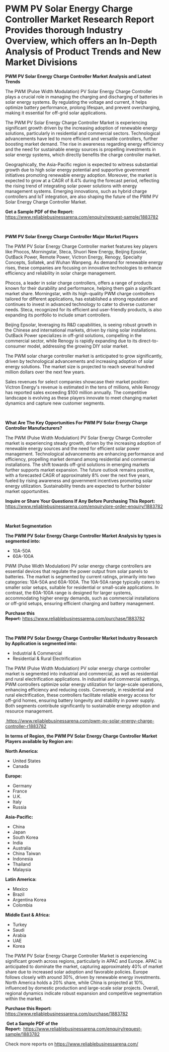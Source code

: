 <p><h1>PWM PV Solar Energy Charge Controller Market Research Report Provides thorough Industry Overview, which offers an In-Depth Analysis of Product Trends and New Market Divisions</h1></p><p><strong>PWM PV Solar Energy Charge Controller Market Analysis and Latest Trends</strong></p>
<p><p>The PWM (Pulse Width Modulation) PV Solar Energy Charge Controller plays a crucial role in managing the charging and discharging of batteries in solar energy systems. By regulating the voltage and current, it helps optimize battery performance, prolong lifespan, and prevent overcharging, making it essential for off-grid solar applications.</p><p>The PWM PV Solar Energy Charge Controller Market is experiencing significant growth driven by the increasing adoption of renewable energy solutions, particularly in residential and commercial sectors. Technological advancements have led to more efficient and versatile controllers, further boosting market demand. The rise in awareness regarding energy efficiency and the need for sustainable energy sources is propelling investments in solar energy systems, which directly benefits the charge controller market.</p><p>Geographically, the Asia-Pacific region is expected to witness substantial growth due to high solar energy potential and supportive government initiatives promoting renewable energy adoption. Moreover, the market is expected to grow at a CAGR of 8.4% during the forecast period, reflecting the rising trend of integrating solar power solutions with energy management systems. Emerging innovations, such as hybrid charge controllers and IoT integration, are also shaping the future of the PWM PV Solar Energy Charge Controller Market.</p></p>
<p><strong>Get a Sample PDF of the Report:&nbsp;</strong> <a href="https://www.reliablebusinessarena.com/enquiry/request-sample/1883782?utm_campaign=2033&utm_medium=2&utm_source=Github&utm_content=ia&utm_term=07042025&utm_id=pwm-pv-solar-energy-charge-controller">https://www.reliablebusinessarena.com/enquiry/request-sample/1883782</a></p>
<p>&nbsp;</p>
<p><strong>PWM PV Solar Energy Charge Controller Major Market Players</strong></p>
<p><p>The PWM PV Solar Energy Charge Controller market features key players like Phocos, Morningstar, Steca, Shuori New Energy, Beijing Epsolar, OutBack Power, Remote Power, Victron Energy, Renogy, Specialty Concepts, Sollatek, and Wuhan Wanpeng. As demand for renewable energy rises, these companies are focusing on innovative technologies to enhance efficiency and reliability in solar charge management.</p><p>Phocos, a leader in solar charge controllers, offers a range of products known for their durability and performance, helping them gain a significant market share. Morningstar, with its high-quality PWM charge controllers tailored for different applications, has established a strong reputation and continues to invest in advanced technology to cater to diverse customer needs. Steca, recognized for its efficient and user-friendly products, is also expanding its portfolio to include smart controllers. </p><p>Beijing Epsolar, leveraging its R&D capabilities, is seeing robust growth in the Chinese and international markets, driven by rising solar installations. OutBack Power specializes in off-grid solutions, compelling in the commercial sector, while Renogy is rapidly expanding due to its direct-to-consumer model, addressing the growing DIY solar market.</p><p>The PWM solar charge controller market is anticipated to grow significantly, driven by technological advancements and increasing adoption of solar energy solutions. The market size is projected to reach several hundred million dollars over the next few years.</p><p>Sales revenues for select companies showcase their market position: Victron Energy's revenue is estimated in the tens of millions, while Renogy has reported sales exceeding $100 million annually. The competitive landscape is evolving as these players innovate to meet changing market dynamics and capture new customer segments.</p></p>
<p>&nbsp;</p>
<p><strong>What Are The Key Opportunities For PWM PV Solar Energy Charge Controller Manufacturers?</strong></p>
<p><p>The PWM (Pulse Width Modulation) PV Solar Energy Charge Controller market is experiencing steady growth, driven by the increasing adoption of renewable energy sources and the need for efficient solar power management. Technological advancements are enhancing performance and efficiency, propelling market demand among residential and commercial installations. The shift towards off-grid solutions in emerging markets further supports market expansion. The future outlook remains positive, with a forecasted CAGR of approximately 8% over the next five years, fueled by rising awareness and government incentives promoting solar energy utilization. Sustainability trends are expected to further bolster market opportunities.</p></p>
<p><strong>Inquire or Share Your Questions If Any Before Purchasing This Report:</strong> <a href="https://www.reliablebusinessarena.com/enquiry/pre-order-enquiry/1883782?utm_campaign=2033&utm_medium=2&utm_source=Github&utm_content=ia&utm_term=07042025&utm_id=pwm-pv-solar-energy-charge-controller">https://www.reliablebusinessarena.com/enquiry/pre-order-enquiry/1883782</a></p>
<p>&nbsp;</p>
<p><strong>Market Segmentation</strong></p>
<p><strong>The PWM PV Solar Energy Charge Controller Market Analysis by types is segmented into:</strong></p>
<p><ul><li>10A-50A</li><li>60A-100A</li></ul></p>
<p><p>PWM (Pulse Width Modulation) PV solar energy charge controllers are essential devices that regulate the power output from solar panels to batteries. The market is segmented by current ratings, primarily into two categories: 10A-50A and 60A-100A. The 10A-50A range typically caters to smaller solar setups, suitable for residential or small-scale applications. In contrast, the 60A-100A range is designed for larger systems, accommodating higher energy demands, such as commercial installations or off-grid setups, ensuring efficient charging and battery management.</p></p>
<p><strong>Purchase this Report:&nbsp;</strong><a href="https://www.reliablebusinessarena.com/purchase/1883782?utm_campaign=2033&utm_medium=2&utm_source=Github&utm_content=ia&utm_term=07042025&utm_id=pwm-pv-solar-energy-charge-controller">https://www.reliablebusinessarena.com/purchase/1883782</a></p>
<p>&nbsp;</p>
<p><strong>The PWM PV Solar Energy Charge Controller Market Industry Research by Application is segmented into:</strong></p>
<p><ul><li>Industrial & Commercial</li><li>Residential & Rural Electrification</li></ul></p>
<p><p>The PWM (Pulse Width Modulation) PV solar energy charge controller market is segmented into industrial and commercial, as well as residential and rural electrification applications. In industrial and commercial settings, PWM controllers optimize solar energy utilization for large-scale operations, enhancing efficiency and reducing costs. Conversely, in residential and rural electrification, these controllers facilitate reliable energy access for off-grid homes, ensuring battery longevity and stability in power supply. Both segments contribute significantly to sustainable energy adoption and resource management.</p></p>
<p><a href="https://www.reliablebusinessarena.com/pwm-pv-solar-energy-charge-controller-r1883782?utm_campaign=2033&utm_medium=2&utm_source=Github&utm_content=ia&utm_term=07042025&utm_id=pwm-pv-solar-energy-charge-controller">&nbsp;https://www.reliablebusinessarena.com/pwm-pv-solar-energy-charge-controller-r1883782</a></p>
<p><strong>In terms of Region, the PWM PV Solar Energy Charge Controller Market Players available by Region are:</strong></p>
<p>
    <p> <strong> North America: </strong>
        <ul>
            <li>United States</li>
            <li>Canada</li>
        </ul>
        </p> 
    <p> <strong> Europe: </strong>
        <ul>
            <li>Germany</li>
            <li>France</li>
            <li>U.K.</li>
            <li>Italy</li>
            <li>Russia</li>
        </ul>
        </p> 
    <p> <strong> Asia-Pacific: </strong>
        <ul>
            <li>China</li>
            <li>Japan</li>
            <li>South Korea</li>
            <li>India</li>
            <li>Australia</li>
            <li>China Taiwan</li>
            <li>Indonesia</li>
            <li>Thailand</li>
            <li>Malaysia</li>
        </ul>
        </p> 
    <p> <strong> Latin America: </strong>
        <ul>
            <li>Mexico</li>
            <li>Brazil</li>
            <li>Argentina Korea</li>
            <li>Colombia</li>
        </ul>
        </p> 
    <p> <strong> Middle East & Africa: </strong>
        <ul>
            <li>Turkey</li>
            <li>Saudi</li>
            <li>Arabia</li>
            <li>UAE</li>
            <li>Korea</li>
        </ul>
    </p>
    </p>
<p><p>The PWM PV Solar Energy Charge Controller Market is experiencing significant growth across regions, particularly in APAC and Europe. APAC is anticipated to dominate the market, capturing approximately 40% of market share due to increased solar adoption and favorable policies. Europe follows closely with around 30%, driven by renewable energy investments. North America holds a 20% share, while China is projected at 10%, influenced by domestic production and large-scale solar projects. Overall, regional dynamics indicate robust expansion and competitive segmentation within the market.</p></p>
<p><strong>Purchase this Report: </strong><a href="https://www.reliablebusinessarena.com/purchase/1883782?utm_campaign=2033&utm_medium=2&utm_source=Github&utm_content=ia&utm_term=07042025&utm_id=pwm-pv-solar-energy-charge-controller">https://www.reliablebusinessarena.com/purchase/1883782</a></p>
<p>&nbsp;<strong>Get a Sample PDF of the Report:&nbsp;&nbsp;</strong><a href="https://www.reliablebusinessarena.com/enquiry/request-sample/1883782?utm_campaign=2033&utm_medium=2&utm_source=Github&utm_content=ia&utm_term=07042025&utm_id=pwm-pv-solar-energy-charge-controller">https://www.reliablebusinessarena.com/enquiry/request-sample/1883782</a></p>
<p><strong></strong></p>
<p>Check more reports on <a href="https://www.reliablebusinessarena.com/?utm_campaign=2033&utm_medium=2&utm_source=Github&utm_content=ia&utm_term=07042025&utm_id=pwm-pv-solar-energy-charge-controller">https://www.reliablebusinessarena.com/</a></p>